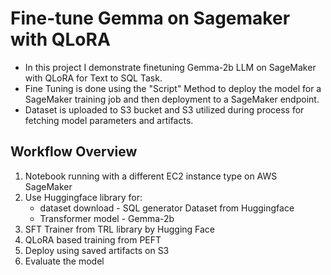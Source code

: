 # Fine-tune Gemma on Sagemaker with QLoRA
* In this project I demonstrate finetuning Gemma-2b LLM on SageMaker with QLoRA for Text to SQL Task.
* Fine Tuning is done using the "Script" Method to deploy the model for a SageMaker training job and then deployment to a SageMaker endpoint.
* Dataset is uploaded to S3 bucket and S3 utilized during process for fetching model parameters and artifacts. 

## Workflow Overview
1. Notebook running with a different EC2 instance type on AWS SageMaker
2. Use Huggingface library for:
   * dataset download - SQL generator Dataset from Huggingface
   * Transformer model - Gemma-2b
3. SFT Trainer from TRL library by Hugging Face
4. QLoRA based training from PEFT
5. Deploy using saved artifacts on S3
6. Evaluate the model
